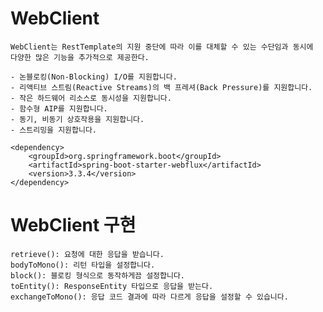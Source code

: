 # WebClient

    WebClient는 RestTemplate의 지원 중단에 따라 이를 대체할 수 있는 수단임과 동시에
    다양한 많은 기능을 추가적으로 제공한다.

    - 논블로킹(Non-Blocking) I/O를 지원합니다.
    - 리액티브 스트림(Reactive Streams)의 백 프레셔(Back Pressure)를 지원합니다.
    - 작은 하드웨어 리소스로 동시성을 지원합니다.
    - 함수형 AIP를 지원합니다.
    - 동기, 비동기 상호작용을 지원합니다.
    - 스트리밍을 지원합니다.

    <dependency>
        <groupId>org.springframework.boot</groupId>
        <artifactId>spring-boot-starter-webflux</artifactId>
        <version>3.3.4</version>
    </dependency>

# WebClient 구현

    retrieve(): 요청에 대한 응답을 받습니다.
    bodyToMono(): 리턴 타입을 설정합니다.
    block(): 블로킹 형식으로 동작하게끔 설정합니다.
    toEntity(): ResponseEntity 타입으로 응답을 받는다.
    exchangeToMono(): 응답 코드 결과에 따라 다르게 응답을 설정할 수 있습니다.
